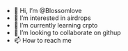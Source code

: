 - 👋 Hi, I’m @Blossomlove
- 👀 I’m interested in airdrops 
- 🌱 I’m currently learning crpto
- 💞️ I’m looking to collaborate on githup
- 📫 How to reach me 

<!---
Blossomlove/Blossomlove is a ✨ special ✨ repository because its `README.md` (this file) appears on your GitHub profile.
You can click the Preview link to take a look at your changes.
--->
